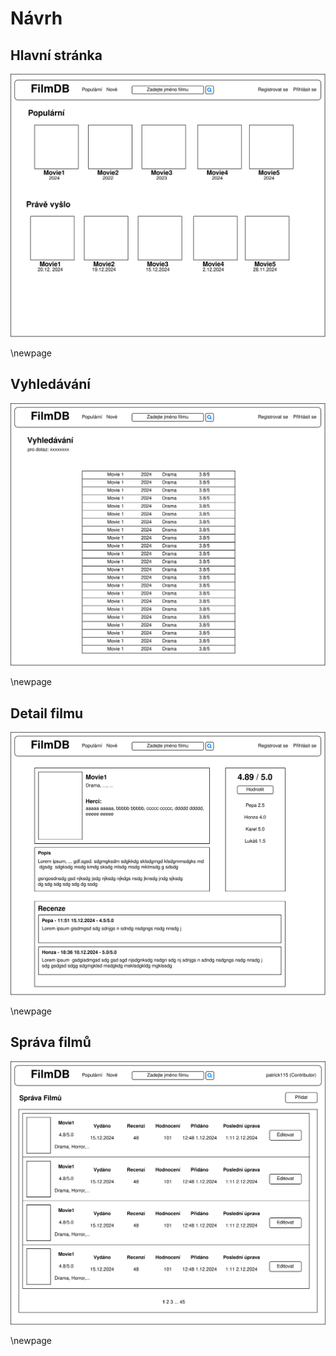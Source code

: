 # Návrh

## Hlavní stránka

![Home Page](./assets/VIS_design_home.drawio.svg)

\newpage

## Vyhledávání

![Search](./assets/VIS_design_search.drawio.svg)

\newpage

## Detail filmu

![Movie detail](./assets/VIS_design_detail.drawio.svg)

\newpage

## Správa filmů

![Movie manage](./assets/VIS_design_manage.drawio.svg)

\newpage
